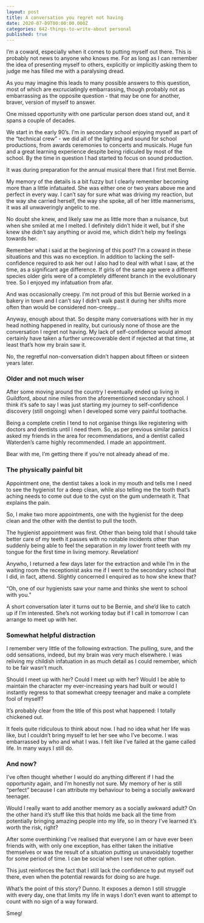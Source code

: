 ```yaml
---
layout: post
title: A conversation you regret not having
date: 2020-07-09T00:00:00.000Z
categories: 642-things-to-write-about personal
published: true
---
```

I’m a coward, especially when it comes to putting myself out there. This is probably not news to anyone who knows me. For as long as I can remember the idea of presenting myself to others, explicitly or implicitly asking them to judge me has filled me with a paralysing dread.

As you may imagine this leads to many possible answers to this question, most of which are excruciatingly embarrassing, though probably not as embarrassing as the opposite question - that may be one for another, braver, version of myself to answer.

One missed opportunity with one particular person does stand out, and it spans a couple of decades.

We start in the early 90’s. I’m in secondary school enjoying myself as part of the “technical crew” - we did all of the lighting and sound for school productions, from awards ceremonies to concerts and musicals. Huge fun and a great learning experience despite being ridiculed by most of the school. By the time in question I had started to focus on sound production.

It was during preparation for the annual musical there that I first met Bernie.

My memory of the details is a bit fuzzy but I clearly remember becoming more than a little infatuated. She was either one or two years above me and perfect in every way. I can’t say for sure what was driving my reaction, but the way she carried herself, the way she spoke, all of her little mannerisms, it was all unwaveringly angelic to me.

No doubt she knew, and likely saw me as little more than a nuisance, but when she smiled at me I melted. I definitely didn’t hide it well, but if she knew she didn’t say anything or avoid me, which didn’t help my feelings towards her.

Remember what i said at the beginning of this post? I’m a coward in these situations and this was no exception. In addition to lacking the self-confidence required to ask her out I also had to deal with what I saw, at the time, as a significant age difference. If girls of the same age were a different species older girls were of a completely different branch in the evolutionary tree. So I enjoyed my infatuation from afar.

And was occasionally creepy. I’m not proud of this but Bernie worked in a bakery in town and I can’t say I didn’t walk past it during her shifts more often than would be considered non-creepy…

Anyway, enough about that. So despite many conversations with her in my head nothing happened in reality, but curiously none of those are the conversation I regret not having. My lack of self-confidence would almost certainly have taken a further unrecoverable dent if rejected at that time, at least that’s how my brain saw it.

No, the regretful non-conversation didn’t happen about fifteen or sixteen years later.

###  Older and not much wiser

After some moving around the country I eventually ended up living in Guildford, about nine miles from the aforementioned secondary school. I think it’s safe to say I was just starting my journey to self-confidence discovery (still ongoing) when I developed some very painful toothache.

Being a complete cretin I tend to not organise things like registering with doctors and dentists until I need them. So, as per previous similar panics I asked my friends in the area for recommendations, and a dentist called Waterden’s came highly recommended. I made an appointment.

Bear with me, I’m getting there if you’re not already ahead of me.

### The physically painful bit

Appointment one, the dentist takes a look in my mouth and tells me I need to see the hygienist for a deep clean, while also telling me the tooth that’s aching needs to come out due to the cyst on the gum underneath it. That explains the pain.

So, I make two more appointments, one with the hygienist for the deep clean and the other with the dentist to pull the tooth.

The hygienist appointment was first. Other than being told that I should take better care of my teeth it passes with no notable incidents other than suddenly being able to feel the separation in my lower front teeth with my tongue for the first time in living memory. Revelation!

Anywho, I returned a few days later for the extraction and while I’m in the waiting room the receptionist asks me if I went to the secondary school that I did, in fact, attend. Slightly concerned I enquired as to how she knew that?

“Oh, one of our hygienists saw your name and thinks she went to school with you.”

A short conversation later it turns out to be Bernie, and she’d like to catch up if I’m interested. She’s not working today but if I call in tomorrow I can arrange to meet up with her.

### Somewhat helpful distraction

I remember very little of the following extraction. The pulling, sure, and the odd sensations, indeed, but my brain was very much elsewhere. I was reliving my childish infatuation in as much detail as I could remember, which to be fair wasn’t much.

Should I meet up with her? Could I meet up with her? Would I be able to maintain the character my ever-increasing years had built or would I instantly regress to that somewhat creepy teenager and make a complete fool of myself?

It’s probably clear from the title of this post what happened: I totally chickened out.

It feels quite ridiculous to think about now. I had no idea what her life was like, but I couldn’t bring myself to let her see who I’ve become. I was embarrassed by who and what I was. I felt like I’ve failed at the game called life. In many ways I still do.

### And now?

I’ve often thought whether I would do anything different if I had the opportunity again, and I’m honestly not sure. My memory of her is still “perfect” because I can attribute my behaviour to being a socially awkward teenager.

Would I really want to add another memory as a socially awkward adult? On the other hand it’s stuff like this that holds me back all the time from potentially bringing amazing people into my life, so in theory I’ve learned it’s worth the risk, right?

After some overthinking I’ve realised that everyone I am or have ever been friends with, with only one exception, has either taken the initiative themselves or was the result of a situation putting us unavoidably together for some period of time. I can be social when I see not other option.

This just reinforces the fact that I still lack the confidence to put myself out there, even when the potential rewards for doing so are huge.

What’s the point of this story? Dunno. It exposes a demon I still struggle with every day, one that limits my life in ways I don’t even want to attempt to count with no sign of a way forward.

Smeg!